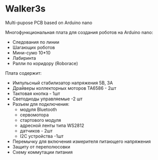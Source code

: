 # Walker3s
Multi-pupose PCB based on Arduino nano

Многофункциональная плата для создания роботов на Arduino nano:
* Следования по линии
* Шагающих роботов
* Мини-сумо 10*10
* Лабиринта
* Ралли по коридору (Roborace)

Плата содержит:
* Импульсный стабилизатор напряжения 5В, 3А
* Драйверы коллекторных моторов TA6586 - 2шт
* Тактовая кнопка - 1шт
* Светодиоды управляемые -2 шт
* Разъем для подключения:
  * модуля Bluetooth
  * сервомотора
  * стартового модуля
  * адресной ленты типа WS2812
  * датчиков - 2шт
  * I2C устройства -1шт
* Перемычку для включения измерителя питающего напряжения
* Защиту от переполюсовки
* Схему коммутации питания

